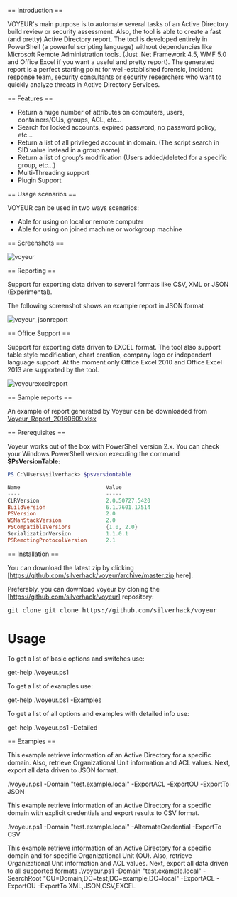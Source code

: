 
== Introduction ==

VOYEUR's main purpose is to automate several tasks of an Active Directory build review or security assessment. Also, the tool is able to create a fast (and pretty) Active Directory report. The tool is developed entirely in PowerShell (a powerful scripting language) without dependencies like Microsoft Remote Administration tools. (Just .Net Framework 4.5, WMF 5.0 and Office Excel if you want a useful and pretty report). The generated report is a perfect starting point for well-established forensic, incident response team, security consultants or security researchers who want to quickly analyze threats in Active Directory Services.

== Features ==

* Return a huge number of attributes on computers, users, containers/OUs, groups, ACL, etc...
* Search for locked accounts, expired password, no password policy, etc...
* Return a list of all privileged account in domain. (The script search in SID value instead in a group name)
* Return a list of group’s modification (Users added/deleted for a specific group, etc...)
* Multi-Threading support
* Plugin Support

== Usage scenarios ==

VOYEUR can be used in two ways scenarios:

* Able for using on local or remote computer
* Able for using on joined machine or workgroup machine

== Screenshots ==

![voyeur](https://cloud.githubusercontent.com/assets/5271640/17643817/19b20958-6143-11e6-8e3a-41a4bec132df.png)

== Reporting ==

Support for exporting data driven to several formats like CSV, XML or JSON (Experimental).

The following screenshot shows an example report in JSON format

![voyeur_jsonreport](https://cloud.githubusercontent.com/assets/5271640/17643845/d5a545da-6143-11e6-8769-32008d19f638.PNG)

== Office Support ==

Support for exporting data driven to EXCEL format. The tool also support table style modification, chart creation, company logo or independent language support. At the moment only Office Excel 2010 and Office Excel 2013 are supported by the tool.

![voyeurexcelreport](https://cloud.githubusercontent.com/assets/5271640/17643864/55bfa3dc-6144-11e6-8266-29487b4f167f.PNG)

== Sample reports ==

An example of report generated by Voyeur can be downloaded from [Voyeur_Report_20160609.xlsx](https://github.com/silverhack/voyeur/files/416616/Voyeur_Report_20160609.xlsx)

== Prerequisites ==

Voyeur works out of the box with PowerShell version 2.x. You can check your Windows PowerShell version executing the command <b>$PsVersionTable:</b>

```powershell
PS C:\Users\silverhack> $psversiontable

Name                           Value
----                           -----
CLRVersion                     2.0.50727.5420
BuildVersion                   6.1.7601.17514
PSVersion                      2.0
WSManStackVersion              2.0
PSCompatibleVersions           {1.0, 2.0}
SerializationVersion           1.1.0.1
PSRemotingProtocolVersion      2.1
```

== Installation ==

You can download the latest zip by clicking [https://github.com/silverhack/voyeur/archive/master.zip here].

Preferably, you can download voyeur by cloning the [https://github.com/silverhack/voyeur] repository:

<pre>
git clone git clone https://github.com/silverhack/voyeur
</pre>

<h1>Usage</h1>

To get a list of basic options and switches use:

<syntaxhighlight lang="powershell">
get-help .\voyeur.ps1
</syntaxhighlight>

To get a list of examples use:

<syntaxhighlight lang="powershell">
get-help .\voyeur.ps1 -Examples
</syntaxhighlight>

To get a list of all options and examples with detailed info use:

<syntaxhighlight lang="powershell">
get-help .\voyeur.ps1 -Detailed
</syntaxhighlight>

== Examples ==

This example retrieve information of an Active Directory for a specific domain. Also, retrieve Organizational Unit
information and ACL values. Next, export all data driven to JSON format.

<syntaxhighlight lang="powershell">
.\voyeur.ps1 -Domain "test.example.local" -ExportACL -ExportOU -ExportTo JSON
</syntaxhighlight>

This example retrieve information of an Active Directory for a specific domain with explicit credentials and
export results to CSV format.

<syntaxhighlight lang="powershell">
.\voyeur.ps1 -Domain "test.example.local" -AlternateCredential -ExportTo CSV
</syntaxhighlight>

This example retrieve information of an Active Directory for a specific domain and for specific Organizational
Unit (OU). Also, retrieve Organizational Unit information and ACL values. Next, export all data driven to all supported formats
<syntaxhighlight lang="powershell">
.\voyeur.ps1 -Domain "test.example.local" -SearchRoot "OU=Domain,DC=test,DC=example,DC=local" -ExportACL -ExportOU -ExportTo XML,JSON,CSV,EXCEL
</syntaxhighlight>
